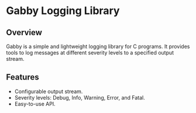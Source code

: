 # Gabby Logging Library

## Overview
Gabby is a simple and lightweight logging library for C programs. It provides tools to log messages at different severity levels to a specified output stream.

## Features
- Configurable output stream.
- Severity levels: Debug, Info, Warning, Error, and Fatal.
- Easy-to-use API.
